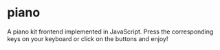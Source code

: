 # piano
A piano kit frontend implemented in JavaScript. Press the corresponding keys on your keyboard or click on the buttons and enjoy!
